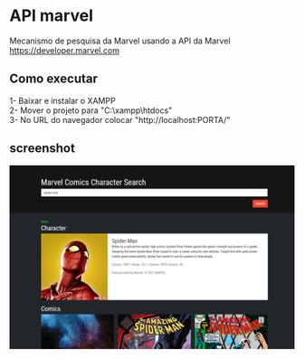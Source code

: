 # API marvel
Mecanismo de pesquisa da Marvel usando a API da Marvel<br>
https://developer.marvel.com

## Como executar
1- Baixar e instalar o XAMPP<br>
2- Mover o projeto para "C:\xampp\htdocs"<br>
3- No URL do navegador colocar "http://localhost:PORTA/"<br>

## screenshot
<img src="img/readme.png">
